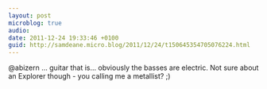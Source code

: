 ```yaml
---
layout: post
microblog: true
audio: 
date: 2011-12-24 19:33:46 +0100
guid: http://samdeane.micro.blog/2011/12/24/t150645354705076224.html
---
```

@abizern ... guitar that is... obviously the basses are electric. Not sure about an Explorer though - you calling me a metallist? ;)
